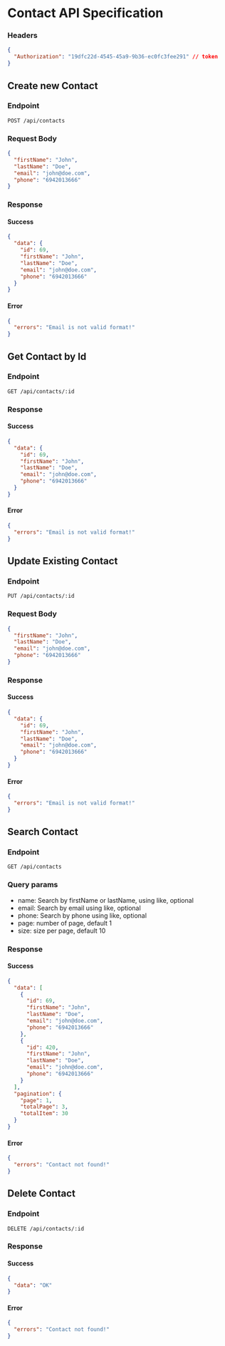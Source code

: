 # Contact API Specification

### Headers

```json
{
  "Authorization": "19dfc22d-4545-45a9-9b36-ec0fc3fee291" // token
}
```

## Create new Contact

### Endpoint

```http
POST /api/contacts
```

### Request Body

```json
{
  "firstName": "John",
  "lastName": "Doe",
  "email": "john@doe.com",
  "phone": "6942013666"
}
```

### Response

#### Success

```json
{
  "data": {
    "id": 69,
    "firstName": "John",
    "lastName": "Doe",
    "email": "john@doe.com",
    "phone": "6942013666"
  }
}
```

#### Error

```json
{
  "errors": "Email is not valid format!"
}
```

## Get Contact by Id

### Endpoint

```http
GET /api/contacts/:id
```

### Response

#### Success

```json
{
  "data": {
    "id": 69,
    "firstName": "John",
    "lastName": "Doe",
    "email": "john@doe.com",
    "phone": "6942013666"
  }
}
```

#### Error

```json
{
  "errors": "Email is not valid format!"
}
```

## Update Existing Contact

### Endpoint

```http
PUT /api/contacts/:id
```

### Request Body

```json
{
  "firstName": "John",
  "lastName": "Doe",
  "email": "john@doe.com",
  "phone": "6942013666"
}
```

### Response

#### Success

```json
{
  "data": {
    "id": 69,
    "firstName": "John",
    "lastName": "Doe",
    "email": "john@doe.com",
    "phone": "6942013666"
  }
}
```

#### Error

```json
{
  "errors": "Email is not valid format!"
}
```

## Search Contact

### Endpoint

```http
GET /api/contacts
```

### Query params

- name: Search by firstName or lastName, using like, optional
- email: Search by email using like, optional
- phone: Search by phone using like, optional
- page: number of page, default 1
- size: size per page, default 10

### Response

#### Success

```json
{
  "data": [
    {
      "id": 69,
      "firstName": "John",
      "lastName": "Doe",
      "email": "john@doe.com",
      "phone": "6942013666"
    },
    {
      "id": 420,
      "firstName": "John",
      "lastName": "Doe",
      "email": "john@doe.com",
      "phone": "6942013666"
    }
  ],
  "pagination": {
    "page": 1,
    "totalPage": 3,
    "totalItem": 30
  }
}
```

#### Error

```json
{
  "errors": "Contact not found!"
}
```

## Delete Contact

### Endpoint

```http
DELETE /api/contacts/:id
```

### Response

#### Success

```json
{
  "data": "OK"
}
```

#### Error

```json
{
  "errors": "Contact not found!"
}
```
